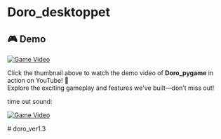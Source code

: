 # Doro_desktoppet

## 🎮 Demo

[![Game Video](https://img.youtube.com/vi/uSzM2yFaHKU/hqdefault.jpg)](https://youtube.com/shorts/uSzM2yFaHKU?si=iHE0HXkQH3lKBr2m)

Click the thumbnail above to watch the demo video of **Doro_pygame** in action on YouTube! 🚀  
Explore the exciting gameplay and features we've built—don’t miss out!

time out sound:

[![Game Video](https://img.youtube.com/vi/_UVHVmApCws/0.jpg)](https://youtu.be/_UVHVmApCws?si=SPg8gKjD4_HAk919)

#   d o r o _ v e r 1 . 3  
 